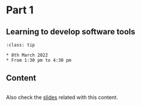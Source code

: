 # Part 1

## Learning to develop software tools

```{admonition} When?
:class: tip

* 8th March 2022
* From 1:30 pm to 4:30 pm
```


## Content

```{tableofcontents}
```

Also check the
[slides](https://raw.githack.com/ARCTraining/SD_tips_tools/main/slides/CDT-training_1.html)
related with this content.
